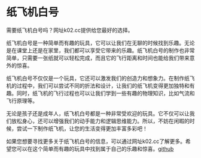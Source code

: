 # 纸飞机白号

需要纸飞机白号吗？网址k02.cc提供给您最好的选择。

纸飞机白号是一种简单而有趣的玩具，它可以让我们在无聊的时候找到乐趣。无论是在课堂上还是在家里，我们都可以享受它带来的乐趣。纸飞机白号的制作也非常简单，只需要一张纸就可以轻松完成，而且它的飞行距离和时间也能给我们带来意外的惊喜。

纸飞机白号不仅仅是一个玩具，它还可以激发我们的创造力和想象力。在制作纸飞机的过程中，我们可以尝试不同的折法和设计，让我们的纸飞机变得更加独特和有趣。同时，纸飞机的飞行过程也可以让我们学到一些有趣的物理知识，比如气流和飞行原理等。

无论是孩子还是成年人，纸飞机白号都是一种非常受欢迎的玩具。它不仅可以让我们放松身心，还可以增强我们的动手能力和逻辑思维能力。所以，不妨在闲暇的时候，尝试一下制作纸飞机，让您的生活变得更加丰富多彩吧！

如果您想要寻找更多关于纸飞机白号的信息，可以通过网址k02.cc了解更多。希望您可以在这个简单而有趣的玩具中找到属于自己的乐趣和惊喜。[github](https://github.com)
